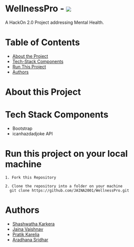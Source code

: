 # WellnessPro - ![](Jokes%20and%20Affirmation/img/logo48.png)
A HackOn 2.0 Project addressing Mental Health.

# Table of Contents
- [About the Project](#about-this-project)
- [Tech-Stack Components](#tech-stack-components)
- [Run This Project](#run-this-project-on-your-local-machine)
- [Authors](#authors)

# About this Project
# Tech Stack Components
 * Bootstrap
 * icanhazdadjoke API
 
# Run this project on your local machine
```
1. Fork this Repository
```
```
2. Clone the repository into a folder on your machine
  git clone https://github.com/JAINA2001/WellnessPro.git
```
# Authors
- [Shashwatha Karkera](https://github.com/shashwatha411)
- [Jaina Vaishnav](https://github.com/JAINA2001)
- [Pratik Karelia](https://github.com/pratikkarelia25)
- [Aradhana Sridhar](https://github.com/AraSridhar)

